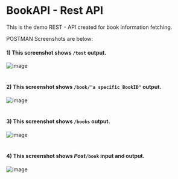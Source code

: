 # BookAPI - Rest API 
This is the demo REST - API created for book information fetching.

POSTMAN Screenshots are below:
#### 1) This screenshot shows ```/test``` output.
![image](https://user-images.githubusercontent.com/42168454/114469479-1983b000-9ba2-11eb-902f-409d1941abc9.png)


#
#### 2) This screenshot shows ```/book/"a specific BookID"``` output.
![image](https://user-images.githubusercontent.com/42168454/114473527-44253700-9ba9-11eb-8a3e-c336df639735.png)

#
#### 3) This screenshot shows ```/books``` output.
![image](https://user-images.githubusercontent.com/42168454/114473580-6323c900-9ba9-11eb-9fbc-f63555bbd83a.png)

#
#### 4) This screenshot shows ***Post***```/book``` input and output.
![image](https://user-images.githubusercontent.com/42168454/114489619-4ba80880-9bc8-11eb-84eb-d5bfe5c0e631.png)

